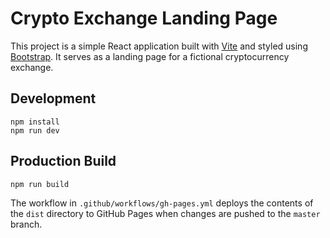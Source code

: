 # Crypto Exchange Landing Page

This project is a simple React application built with [Vite](https://vitejs.dev/) and styled using [Bootstrap](https://getbootstrap.com/). It serves as a landing page for a fictional cryptocurrency exchange.

## Development

```
npm install
npm run dev
```

## Production Build

```
npm run build
```

The workflow in `.github/workflows/gh-pages.yml` deploys the contents of the `dist` directory to GitHub Pages when changes are pushed to the `master` branch.
